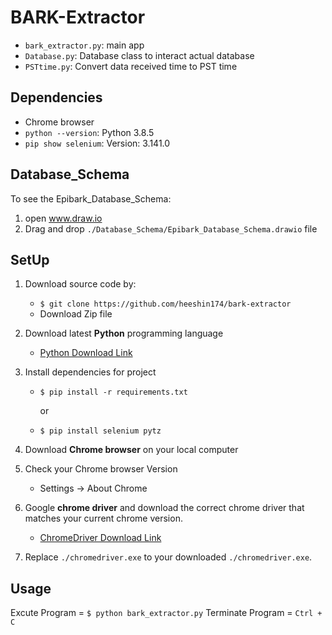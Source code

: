 # BARK-Extractor

- `bark_extractor.py`: main app
- `Database.py`: Database class to interact actual database
- `PSTtime.py`: Convert data received time to PST time

## Dependencies

- Chrome browser
- `python --version`: Python 3.8.5
- `pip show selenium`: Version: 3.141.0

## Database_Schema

To see the Epibark_Database_Schema:

1. open www.draw.io
2. Drag and drop `./Database_Schema/Epibark_Database_Schema.drawio` file

## SetUp

1. Download source code by:
   - `$ git clone https://github.com/heeshin174/bark-extractor`
   - Download Zip file
2. Download latest **Python** programming language
   - [Python Download Link](https://www.python.org/downloads/)
3. Install dependencies for project

   - `$ pip install -r requirements.txt`

     or

   - `$ pip install selenium pytz`

4. Download **Chrome browser** on your local computer
5. Check your Chrome browser Version
   - Settings -> About Chrome
6. Google **chrome driver** and download the correct chrome driver that matches your current chrome version.
   - [ChromeDriver Download Link](https://chromedriver.chromium.org/downloads)
7. Replace `./chromedriver.exe` to your downloaded `./chromedriver.exe`.

## Usage

Excute Program = `$ python bark_extractor.py`
Terminate Program = `Ctrl + C`
